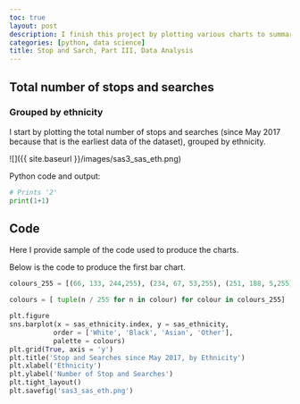 ```yaml
---
toc: true
layout: post
description: I finish this project by plotting various charts to summarise the data obtained in the previous two parts.
categories: [python, data science]
title: Stop and Sarch, Part III, Data Analysis
---
```

## Total number of stops and searches

### Grouped by ethnicity
I start by plotting the total number of stops and searches (since May 2017 because that is the earliest data of the dataset), grouped by ethnicity.

![]({{ site.baseurl }}/images/sas3_sas_eth.png) 

Python code and output:

```python
# Prints '2'
print(1+1)
```

## Code
Here I provide sample of the code used to produce the charts.

Below is the code to produce the first bar chart.

```python
colours_255 = [(66, 133, 244,255), (234, 67, 53,255), (251, 188, 5,255), (52, 168, 83, 255)]

colours = [ tuple(n / 255 for n in colour) for colour in colours_255]

plt.figure
sns.barplot(x = sas_ethnicity.index, y = sas_ethnicity,
           order = ['White', 'Black', 'Asian', 'Other'],
           palette = colours)
plt.grid(True, axis = 'y')
plt.title('Stop and Searches since May 2017, by Ethnicity')
plt.xlabel('Ethnicity')
plt.ylabel('Number of Stop and Searches')
plt.tight_layout()
plt.savefig('sas3_sas_eth.png')
```
